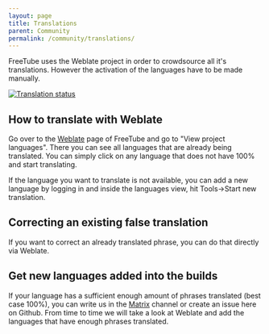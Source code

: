 ```yaml
---
layout: page
title: Translations
parent: Community
permalink: /community/translations/
---
```


FreeTube uses the Weblate project in order to crowdsource all it's translations. However the activation of the languages have to be made manually.

<a href="https://hosted.weblate.org/engage/free-tube/">
<img src="https://hosted.weblate.org/widgets/free-tube/-/translations/287x66-grey.png" alt="Translation status" />
</a>

## How to translate with Weblate

Go over to the [Weblate](https://hosted.weblate.org/engage/free-tube/) page of FreeTube and go to "View project languages".
There you can see all languages that are already being translated. You can simply click on any language that does not have 100% and start translating.

If the language you want to translate is not available, you can add a new language by logging in and inside the languages view, hit Tools->Start new translation.

## Correcting an existing false translation

If you want to correct an already translated phrase, you can do that directly via Weblate.

## Get new languages added into the builds

If your language has a sufficient enough amount of phrases translated (best case 100%), you can write us in the [Matrix](https://riot.im/app/#/group/+freetube:matrix.org) channel or create an issue here on Github. From time to time we will take a look at Weblate and add the languages that have enough phrases translated.
